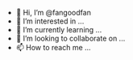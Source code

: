 - 👋 Hi, I’m @fangoodfan
- 👀 I’m interested in ...
- 🌱 I’m currently learning ...
- 💞️ I’m looking to collaborate on ...
- 📫 How to reach me ...

<!---
fangoodfan/fangoodfan is a ✨ special ✨ repository because its `README.md` (this file) appears on your GitHub profile.
You can click the Preview link to take a look at your changes.
--->
